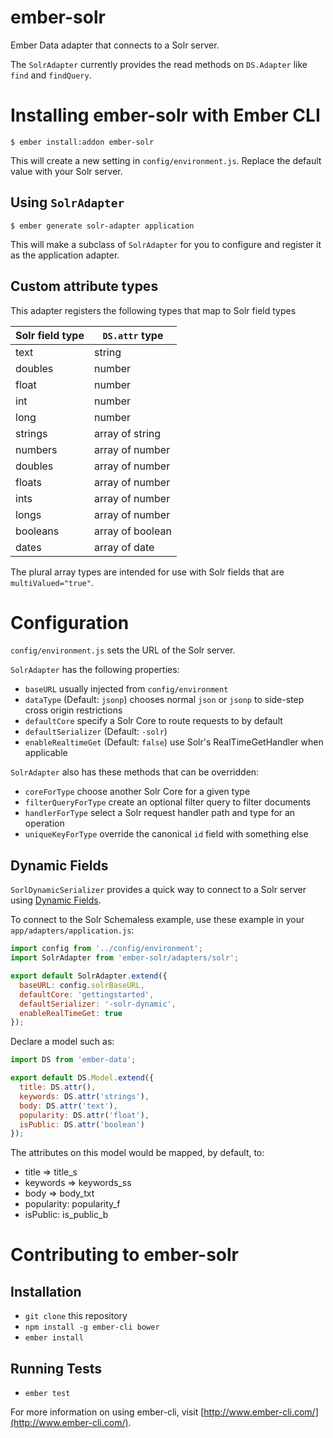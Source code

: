 # ember-solr

Ember Data adapter that connects to a Solr server.

The `SolrAdapter` currently provides the read methods on `DS.Adapter`
like `find` and `findQuery`.

# Installing ember-solr with Ember CLI

    $ ember install:addon ember-solr

This will create a new setting in `config/environment.js`. Replace
the default value with your Solr server.

## Using `SolrAdapter`

    $ ember generate solr-adapter application

This will make a subclass of `SolrAdapter` for you to configure
and register it as the application adapter.

## Custom attribute types

This adapter registers the following types that map to Solr field types

Solr field type | `DS.attr` type
--------------- | --------------
text            | string
doubles         | number
float           | number
int             | number
long            | number
strings         | array of string
numbers         | array of number
doubles         | array of number
floats          | array of number
ints            | array of number
longs           | array of number
booleans        | array of boolean
dates           | array of date

The plural array types are intended for use with Solr fields
that are `multiValued="true"`.

# Configuration

`config/environment.js` sets the URL of the Solr server.

`SolrAdapter` has the following properties:

* `baseURL` usually injected from `config/environment`
* `dataType` (Default: `jsonp`) chooses normal `json` or `jsonp` to side-step cross origin restrictions
* `defaultCore` specify a Solr Core to route requests to by default
* `defaultSerializer` (Default: `-solr`)
* `enableRealtimeGet` (Default: `false`) use Solr's RealTimeGetHandler when applicable

`SolrAdapter` also has these methods that can be overridden:

* `coreForType` choose another Solr Core for a given type
* `filterQueryForType` create an optional filter query to filter documents
* `handlerForType` select a Solr request handler path and type for an operation
* `uniqueKeyForType` override the canonical `id` field with something else

## Dynamic Fields

`SorlDynamicSerializer` provides a quick way to connect to a Solr server using
[Dynamic Fields](https://cwiki.apache.org/confluence/display/solr/Dynamic+Fields).

To connect to the Solr Schemaless example, use these example in your `app/adapters/application.js`:

```javascript
import config from '../config/environment';
import SolrAdapter from 'ember-solr/adapters/solr';

export default SolrAdapter.extend({
  baseURL: config.solrBaseURL,
  defaultCore: 'gettingstarted',
  defaultSerializer: '-solr-dynamic',
  enableRealTimeGet: true
});
```

Declare a model such as:

```javascript
import DS from 'ember-data';

export default DS.Model.extend({
  title: DS.attr(),
  keywords: DS.attr('strings'),
  body: DS.attr('text'),
  popularity: DS.attr('float'),
  isPublic: DS.attr('boolean')
});
```

The attributes on this model would be mapped, by default, to:

* title => title_s
* keywords => keywords_ss
* body => body_txt
* popularity: popularity_f
* isPublic: is_public_b

# Contributing to ember-solr

## Installation

* `git clone` this repository
* `npm install -g ember-cli bower`
* `ember install`

## Running Tests

* `ember test`

For more information on using ember-cli, visit [http://www.ember-cli.com/](http://www.ember-cli.com/).
